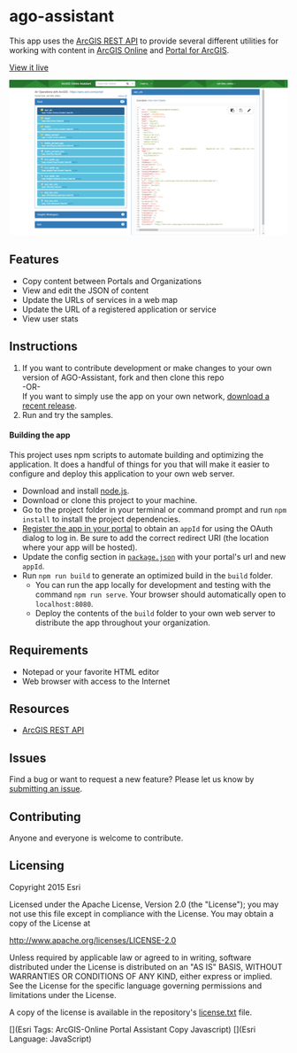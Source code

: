 # ago-assistant

This app uses the [ArcGIS REST API](http://www.arcgis.com/apidocs/rest/) to provide several different utilities for working with content in [ArcGIS Online](http://www.arcgis.com/home/) and [Portal for ArcGIS](http://www.esri.com/software/arcgis/portal-for-arcgis).

[View it live](https://ago-assistant.esri.com)

![App](ago-assistant.png)

## Features
* Copy content between Portals and Organizations
* View and edit the JSON of content
* Update the URLs of services in a web map
* Update the URL of a registered application or service
* View user stats

## Instructions

1. If you want to contribute development or make changes to your own version of AGO-Assistant, fork and then clone this repo  
-OR-  
If you want to simply use the app on your own network, [download a recent release](https://github.com/Esri/ago-assistant/releases).
2. Run and try the samples.

#### Building the app
This project uses npm scripts to automate building and optimizing the application. It does a handful of things for you that will make it easier to configure and deploy this application to your own web server.

  * Download and install [node.js](http://nodejs.org/).
  * Download or clone this project to your machine.
  * Go to the project folder in your terminal or command prompt and run `npm install` to install the project dependencies.
  * [Register the app in your portal](http://server.arcgis.com/en/server/latest/administer/linux/add-items.htm#ESRI_SECTION1_0D1B620254F745AE84F394289F8AF44B) to obtain an `appId` for using the OAuth dialog to log in. Be sure to add the correct redirect URI (the location where your app will be hosted).
  * Update the config section in [`package.json`](package.json) with your portal's url and new `appId`.
  * Run `npm run build` to generate an optimized build in the `build` folder.
    * You can run the app locally for development and testing with the command `npm run serve`. Your browser should automatically open to `localhost:8080`. 
    * Deploy the contents of the `build` folder to your own web server to distribute the app throughout your organization.

## Requirements

* Notepad or your favorite HTML editor
* Web browser with access to the Internet

## Resources

* [ArcGIS REST API](http://www.arcgis.com/apidocs/rest/)

## Issues

Find a bug or want to request a new feature?  Please let us know by [submitting an issue](https://github.com/Esri/ago-assistant/issues/new).

## Contributing

Anyone and everyone is welcome to contribute.

## Licensing
Copyright 2015 Esri

Licensed under the Apache License, Version 2.0 (the "License");
you may not use this file except in compliance with the License.
You may obtain a copy of the License at

   http://www.apache.org/licenses/LICENSE-2.0

Unless required by applicable law or agreed to in writing, software
distributed under the License is distributed on an "AS IS" BASIS,
WITHOUT WARRANTIES OR CONDITIONS OF ANY KIND, either express or implied.
See the License for the specific language governing permissions and
limitations under the License.

A copy of the license is available in the repository's [license.txt](license.txt) file.

[](Esri Tags: ArcGIS-Online Portal Assistant Copy Javascript)
[](Esri Language: JavaScript)
